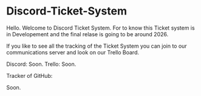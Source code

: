 # Discord-Ticket-System

Hello. Welcome to Discord Ticket System. For to know this Ticket system is in Developement and the final relase is going to be around 2026.

If you like to see all the tracking of the Ticket System you can join to our communications server and look on our Trello Board.

Discord: Soon.
Trello: Soon.

Tracker of GitHub:

Soon.
